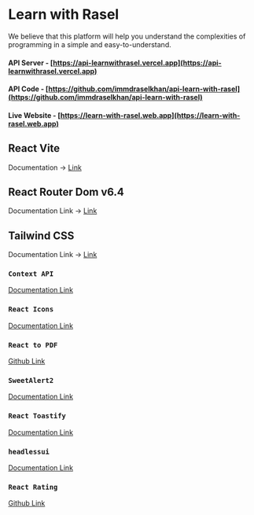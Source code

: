 # Learn with Rasel

We believe that this platform will help you understand the complexities of programming in a simple and easy-to-understand.

#### API Server - [https://api-learnwithrasel.vercel.app](https://api-learnwithrasel.vercel.app)
#### API Code - [https://github.com/immdraselkhan/api-learn-with-rasel](https://github.com/immdraselkhan/api-learn-with-rasel)

#### Live Website - [https://learn-with-rasel.web.app](https://learn-with-rasel.web.app)

## React Vite
Documentation -> [Link](https://vitejs.dev/guide)

## React Router Dom v6.4
Documentation Link -> [Link](https://reactrouter.com/en/main/start/overview)

## Tailwind CSS
Documentation Link -> [Link](https://tailwindcss.com/docs)

### `Context API`
[Documentation Link](https://reactjs.org/docs/context.html#api)

### `React Icons`
[Documentation Link](https://react-icons.github.io/react-icons)

### `React to PDF`
[Github Link](https://github.com/ivmarcos/react-to-pdf)

### `SweetAlert2`
[Documentation Link](https://github.com/sweetalert2/sweetalert2-react-content)

### `React Toastify`
[Documentation Link](https://fkhadra.github.io/react-toastify/introduction)

### `headlessui`
[Documentation Link](https://headlessui.com)

### `React Rating`
[Github Link](https://github.com/dreyescat/react-rating)